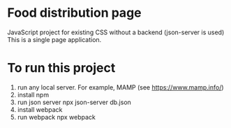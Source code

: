# Food distribution page
JavaScript project for existing CSS without a backend (json-server is used)
This is a single page application.

# To run this project
1. run any local server. For example, MAMP (see https://www.mamp.info/)
2. install npm
3. run json server
  npx json-server db.json
4. install webpack
5. run webpack
  npx webpack
